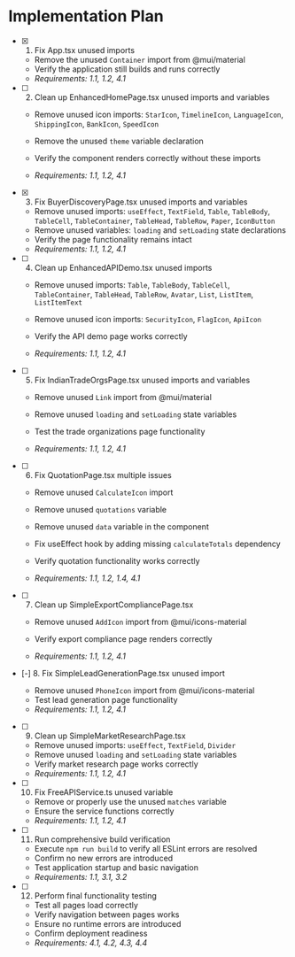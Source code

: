 # Implementation Plan

- [x] 1. Fix App.tsx unused imports


  - Remove the unused `Container` import from @mui/material
  - Verify the application still builds and runs correctly
  - _Requirements: 1.1, 1.2, 4.1_



- [ ] 2. Clean up EnhancedHomePage.tsx unused imports and variables
  - Remove unused icon imports: `StarIcon`, `TimelineIcon`, `LanguageIcon`, `ShippingIcon`, `BankIcon`, `SpeedIcon`
  - Remove the unused `theme` variable declaration


  - Verify the component renders correctly without these imports
  - _Requirements: 1.1, 1.2, 4.1_

- [x] 3. Fix BuyerDiscoveryPage.tsx unused imports and variables


  - Remove unused imports: `useEffect`, `TextField`, `Table`, `TableBody`, `TableCell`, `TableContainer`, `TableHead`, `TableRow`, `Paper`, `IconButton`
  - Remove unused variables: `loading` and `setLoading` state declarations
  - Verify the page functionality remains intact
  - _Requirements: 1.1, 1.2, 4.1_



- [ ] 4. Clean up EnhancedAPIDemo.tsx unused imports
  - Remove unused imports: `Table`, `TableBody`, `TableCell`, `TableContainer`, `TableHead`, `TableRow`, `Avatar`, `List`, `ListItem`, `ListItemText`
  - Remove unused icon imports: `SecurityIcon`, `FlagIcon`, `ApiIcon`


  - Verify the API demo page works correctly
  - _Requirements: 1.1, 1.2, 4.1_

- [ ] 5. Fix IndianTradeOrgsPage.tsx unused imports and variables
  - Remove unused `Link` import from @mui/material
  - Remove unused `loading` and `setLoading` state variables


  - Test the trade organizations page functionality
  - _Requirements: 1.1, 1.2, 4.1_



- [ ] 6. Fix QuotationPage.tsx multiple issues
  - Remove unused `CalculateIcon` import
  - Remove unused `quotations` variable


  - Remove unused `data` variable in the component
  - Fix useEffect hook by adding missing `calculateTotals` dependency
  - Verify quotation functionality works correctly
  - _Requirements: 1.1, 1.2, 1.4, 4.1_



- [ ] 7. Clean up SimpleExportCompliancePage.tsx
  - Remove unused `AddIcon` import from @mui/icons-material


  - Verify export compliance page renders correctly
  - _Requirements: 1.1, 1.2, 4.1_

- [-] 8. Fix SimpleLeadGenerationPage.tsx unused import

  - Remove unused `PhoneIcon` import from @mui/icons-material
  - Test lead generation page functionality
  - _Requirements: 1.1, 1.2, 4.1_

- [ ] 9. Clean up SimpleMarketResearchPage.tsx
  - Remove unused imports: `useEffect`, `TextField`, `Divider`
  - Remove unused `loading` and `setLoading` state variables
  - Verify market research page works correctly
  - _Requirements: 1.1, 1.2, 4.1_

- [ ] 10. Fix FreeAPIService.ts unused variable
  - Remove or properly use the unused `matches` variable
  - Ensure the service functions correctly
  - _Requirements: 1.1, 1.2, 4.1_

- [ ] 11. Run comprehensive build verification
  - Execute `npm run build` to verify all ESLint errors are resolved
  - Confirm no new errors are introduced
  - Test application startup and basic navigation
  - _Requirements: 1.1, 3.1, 3.2_

- [ ] 12. Perform final functionality testing
  - Test all pages load correctly
  - Verify navigation between pages works
  - Ensure no runtime errors are introduced
  - Confirm deployment readiness
  - _Requirements: 4.1, 4.2, 4.3, 4.4_